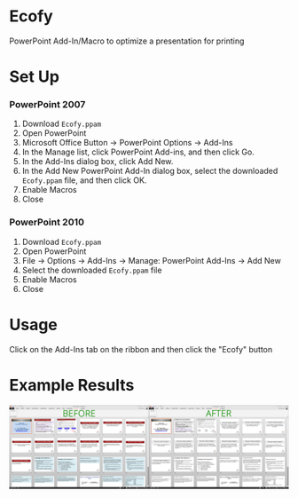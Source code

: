 # Ecofy

PowerPoint Add-In/Macro to optimize a presentation for printing


# Set Up

### PowerPoint 2007
1. Download `Ecofy.ppam`
2. Open PowerPoint
3. Microsoft Office Button -> PowerPoint Options -> Add-Ins
4. In the Manage list, click PowerPoint Add-ins, and then click Go.
5. In the Add-Ins dialog box, click Add New.
6. In the Add New PowerPoint Add-In dialog box, select the downloaded `Ecofy.ppam` file, and then click OK.
7. Enable Macros
8. Close

### PowerPoint 2010
1. Download `Ecofy.ppam`
2. Open PowerPoint
3. File -> Options -> Add-Ins -> Manage: PowerPoint Add-Ins -> Add New
4. Select the downloaded `Ecofy.ppam` file
5. Enable Macros
6. Close


# Usage

Click on the Add-Ins tab on the ribbon and then click the "Ecofy" button


# Example Results
![Before](/Examples/Example.png)
